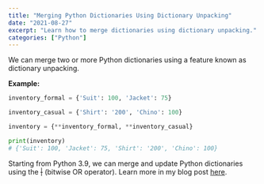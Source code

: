 ```yaml
---
title: "Merging Python Dictionaries Using Dictionary Unpacking"
date: "2021-08-27"
excerpt: "Learn how to merge dictionaries using dictionary unpacking."
categories: ["Python"]
---
```


We can merge two or more Python dictionaries using a feature known as dictionary unpacking.

**Example:**

```py {numberLines}
inventory_formal = {'Suit': 100, 'Jacket': 75}

inventory_casual = {'Shirt': '200', 'Chino': 100}

inventory = {**inventory_formal, **inventory_casual}

print(inventory)
# {'Suit': 100, 'Jacket': 75, 'Shirt': '200', 'Chino': 100}
```

Starting from Python 3.9, we can merge and update Python dictionaries using the ~~|~~ (bitwise OR operator). Learn more in my blog post [here](https://hemanta.io/dictionary-merge_and-update-operations-in-python-using-the-bitwise-or-operator/).
